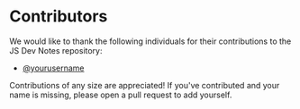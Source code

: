 # Contributors

We would like to thank the following individuals for their contributions to the JS Dev Notes repository:

-   [@yourusername](#)

Contributions of any size are appreciated! If you've contributed and your name is missing, please open a pull request to add yourself.
